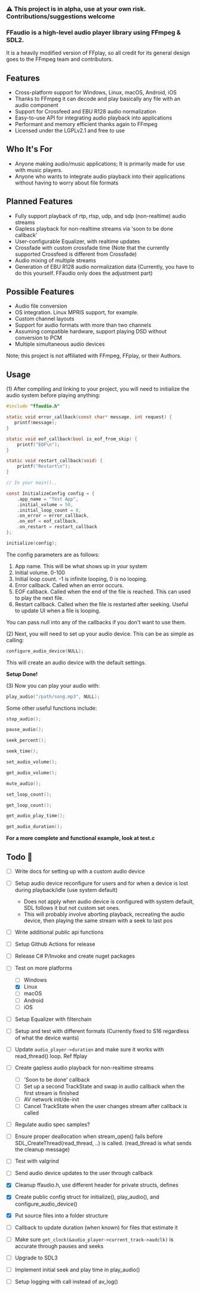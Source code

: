 ### ⚠️ This project is in alpha, use at your own risk. Contributions/suggestions welcome

### FFaudio is a high-level audio player library using FFmpeg & SDL2. 
It is a heavily modified version of FFplay, so all credit for its general design goes to the FFmpeg team and contributors.

## Features
- Cross-platform support for Windows, Linux, macOS, Android, iOS
- Thanks to FFmpeg it can decode and play basically any file with an audio component
- Support for Crossfeed and EBU R128 audio normalization
- Easy-to-use API for integrating audio playback into applications
- Performant and memory efficient thanks again to FFmpeg
- Licensed under the LGPLv2.1 and free to use

## Who It's For
- Anyone making audio/music applications; It is primarily made for use with music players.
- Anyone who wants to integrate audio playback into their applications without having to worry about file formats

## Planned Features
- Fully support playback of rtp, rtsp, udp, and sdp (non-realtime) audio streams
- Gapless playback for non-realtime streams via 'soon to be done callback'
- User-configurable Equalizer, with realtime updates
- Crossfade with custom crossfade time (Note that the currently supported Crossfeed is different from Crossfade)
- Audio mixing of multiple streams
- Generation of EBU R128 audio normalization data (Currently, you have to do this yourself. FFaudio only does the adjustment part)

## Possible Features
- Audio file conversion
- OS integration. Linux MPRIS support, for example.
- Custom channel layouts
- Support for audio formats with more than two channels
- Assuming compatible hardware, support playing DSD without conversion to PCM
- Multiple simultaneous audio devices


Note; this project is not affiliated with FFmpeg, FFplay, or their Authors.

## Usage
(1) After compiling and linking to your project, you will need to initialize the audio system before playing anything:
```C
#include "ffaudio.h"

static void error_callback(const char* message, int request) {
   printf(message);
}

static void eof_callback(bool is_eof_from_skip) {
    printf("EOF\n");
}

static void restart_callback(void) { 
    printf("Restart\n");
}

// In your main()..

const InitializeConfig config = {
    .app_name = "Test App",
    .initial_volume = 50,
    .initial_loop_count = 0,
    .on_error = error_callback,
    .on_eof = eof_callback,
    .on_restart = restart_callback
};

initialize(config);
```
The config parameters are as follows:
1. App name. This will be what shows up in your system
2. Initial volume. 0-100
3. Initial loop count. -1 is infinite looping, 0 is no looping.
4. Error callback. Called when an error occurs.
5. EOF callback. Called when the end of the file is reached. This can used to play the next file.
6. Restart callback. Called when the file is restarted after seeking. Useful to update UI when a file is looping.

You can pass null into any of the callbacks if you don't want to use them.

(2) Next, you will need to set up your audio device. This can be as simple as calling:
```C
configure_audio_device(NULL);
```
This will create an audio device with the default settings.

__Setup Done!__

(3) Now you can play your audio with:
```C
play_audio("/path/song.mp3", NULL);
```

Some other useful functions include:
```C
stop_audio();

pause_audio();

seek_percent();

seek_time();

set_audio_volume();

get_audio_volume();

mute_audio();

set_loop_count();

get_loop_count();

get_audio_play_time();

get_audio_duration();
```

**For a more complete and functional example, look at test.c**

## Todo 🚧
- [ ] Write docs for setting up with a custom audio device
- [ ] Setup audio device reconfigure for users and for when a device is lost during playback/idle (use system default)
  - Does not apply when audio device is configured with system default, SDL follows it but not custom set ones.
  - This will probably involve aborting playback, recreating the audio device, then playing the same stream with a seek to last pos
- [ ] Write additional public api functions
- [ ] Setup Github Actions for release
- [ ] Release C# P/Invoke and create nuget packages
- [ ] Test on more platforms
  - [ ] Windows
  - [X] Linux
  - [ ] macOS
  - [ ] Android
  - [ ] iOS
- [ ] Setup Equalizer with filterchain
- [ ] Setup and test with different formats (Currently fixed to S16 regardless of what the device wants)
- [ ] Update `audio_player->duration` and make sure it works with read_thread() loop. Ref ffplay
- [ ] Create gapless audio playback for non-realtime streams
  - [ ] 'Soon to be done' callback
  - [ ] Set up a second TrackState and swap in audio callback when the first stream is finished
  - [ ] AV network init/de-init
  - [ ] Cancel TrackState when the user changes stream after callback is called
- [ ] Regulate audio spec samples?
- [ ] Ensure proper deallocation when stream_open() fails before SDL_CreateThread(read_thread, ..) is called. (read_thread is what sends the cleanup message)
- [ ] Test with valgrind
- [ ] Send audio device updates to the user through callback
- [X] Cleanup ffaudio.h, use different header for private structs, defines
- [X] Create public config struct for initialize(), play_audio(), and configure_audio_device()
- [X] Put source files into a folder structure
- [ ] Callback to update duration (when known) for files that estimate it
- [ ] Make sure `get_clock(&audio_player->current_track->audclk)` is accurate through pauses and seeks
- [ ] Upgrade to SDL3
- [ ] Implement initial seek and play time in play_audio()
- [ ] Setup logging with call instead of av_log()

